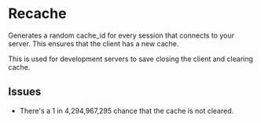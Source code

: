 # Recache
Generates a random cache_id for every session that connects to your server.
This ensures that the client has a new cache.

This is used for development servers to save closing the client and clearing cache.

## Issues
- There's a 1 in 4,294,967,295 chance that the cache is not cleared.
